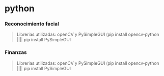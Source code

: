 # python

### Reconocimiento facial
> Librerias utilizadas: openCV y PySimpleGUI   (pip install opencv-python |||| pip install PySimpleGUI

### Finanzas
> Librerias utilizadas: openCV y PySimpleGUI   (pip install opencv-python |||| pip install PySimpleGUI
